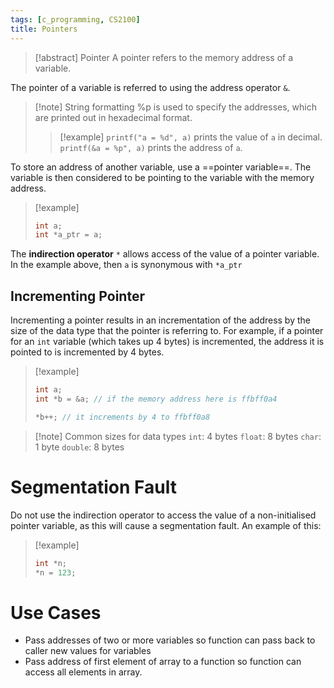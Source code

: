 ```yaml
---
tags: [c_programming, CS2100]
title: Pointers
---
```

> [!abstract] Pointer
> A pointer refers to the memory address of a variable. 

The pointer of a variable is referred to using the address operator `&`. 

> [!note] String formatting
> %p is used to specify the addresses, which are printed out in hexadecimal format.
> 
> >[!example] 
> >`printf("a = %d", a)` prints the value of `a` in decimal.
> >`printf(&a = %p", a)` prints the address of `a`.

To store an address of another variable, use a ==pointer variable==. The variable is then considered to be pointing to the variable with the memory address.

> [!example]
> ```C
> int a;
> int *a_ptr = a;
> ```
> 
> 

The **indirection operator** `*` allows access of the value of a pointer variable. In the example above, then `a` is synonymous with `*a_ptr`

## Incrementing Pointer

Incrementing a pointer results in an incrementation of the address by the size of the data type that the pointer is referring to. For example, if a pointer for an `int` variable (which takes up 4 bytes) is incremented, the address it is pointed to is incremented by 4 bytes.

> [!example]
> ```C
> int a;
> int *b = &a; // if the memory address here is ffbff0a4
> 
> *b++; // it increments by 4 to ffbff0a8
> ```
> 

> [!note] Common sizes for data types
> `int`: 4 bytes
> `float`: 8 bytes
> `char`: 1 byte
> `double`: 8 bytes

# Segmentation Fault

Do not use the indirection operator to access the value of a non-initialised pointer variable, as this will cause a segmentation fault. An example of this:

> [!example]
> ```C
> int *n;
> *n = 123;
> ```

# Use Cases

- Pass addresses of two or more variables so function can pass back to caller new values for variables
- Pass address of first element of array to a function so function can access all elements in array.

